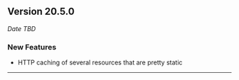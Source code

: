 
## Version 20.5.0
_Date TBD_

### New Features
* HTTP caching of several resources that are pretty static

---

